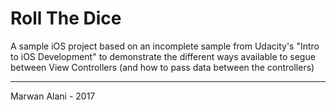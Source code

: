 # Roll The Dice
  
A sample iOS project based on an incomplete sample from Udacity's "Intro to iOS Development" to demonstrate the different ways available to segue between View Controllers (and how to pass data between the controllers)  
  
----- 
  
Marwan Alani - 2017
  

